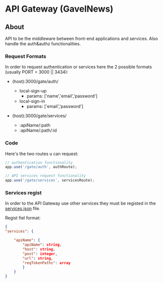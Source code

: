 # API Gateway (GavelNews)

## About
API to be the middleware between front-end applications and services. Also handle the auth&authz functionalities.

### Request Formats
In order to request authentication or services here the 2 possible formats (usually PORT = 3000 || 3434):

- (host):3000/gate/auth/
	- local-sign-up
		- params: ['name','email','password']
	- local-sign-in
		- params: ['email','password']

- (host):3000/gate/services/
	- :apiName/:path
	- :apiName/:path/:id

### Code
Here's the two routes u can request:

```js
// authentication functionality
app.use('/gate/auth', authRoute);

// API services request functionality 
app.use('/gate/services', servicesRoute);
```

### Services regist
In order to the API Gateway use other services they must be registed in the [services.json](https://github.com/botclimber/gavelnews/tree/main/api-gateway/routes/services) file.

Regist fiel format:
```json 
{
"services": {

	"apiName": {
		"apiName": string, 
		"host": string,
		"post": integer,
		"url": string,
		"reqTokenPaths": array
		}	
	}
}
```


